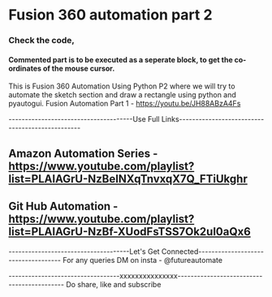 # Fusion 360 automation part 2 

### Check the code,

#### Commented part is to be executed as a seperate block, to get the co-ordinates of the mouse cursor. 

This is Fusion 360 Automation Using Python P2 where we will try to automate the sketch section and draw a rectangle using python and pyautogui. 
Fusion Automation Part 1 - https://youtu.be/JH88ABzA4Fs

--------------------------------------Use Full Links------------------------------------------------
## Amazon Automation Series - https://www.youtube.com/playlist?list=PLAlAGrU-NzBeINXqTnvxqX7Q_FTiUkghr

## Git Hub Automation - https://www.youtube.com/playlist?list=PLAlAGrU-NzBf-XUodFsTSS7Ok2ul0aQx6

-------------------------------------Let's Get Connected------------------------------------
For any queries DM on insta - @futureautomate

----------------------------------xxxxxxxxxxxxxxx-------------------------------------------
Do share, like and subscribe
